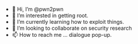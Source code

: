 - 👋 Hi, I’m @pwn2pwn
- 👀 I’m interested in getting root.
- 🌱 I’m currently learning how to exploit things.
- 💞️ I’m looking to collaborate on security research
- 📫 How to reach me ... dialogue pop-up.

<!---
pwn2pwn/pwn2pwn is a ✨ special ✨ repository because its `README.md` (this file) appears on your GitHub profile.
You can click the Preview link to take a look at your changes.
--->
